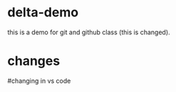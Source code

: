 # delta-demo
this is a demo for git and github class (this is changed).

# changes
#changing in vs code 
